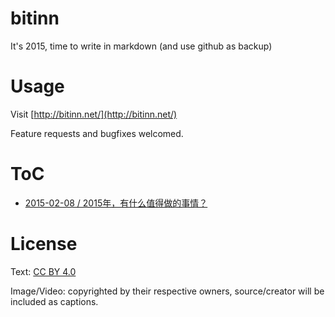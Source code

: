 
bitinn
======

It's 2015, time to write in markdown (and use github as backup)


# Usage

Visit [http://bitinn.net/](http://bitinn.net/)

Feature requests and bugfixes welcomed.


# ToC

- [2015-02-08 / 2015年，有什么值得做的事情？](https://github.com/bitinn/bitinn/blob/master/2015/02-08.md)


# License

Text: [CC BY 4.0](http://creativecommons.org/licenses/by/4.0/)

Image/Video: copyrighted by their respective owners, source/creator will be included as captions.
